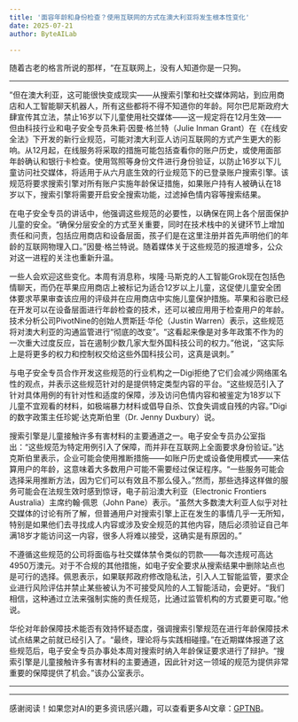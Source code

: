 ```yaml
---
title: '面容年龄和身份检查？使用互联网的方式在澳大利亚将发生根本性变化'
date: 2025-07-21
author: ByteAILab

---
```


随着古老的格言所说的那样，“在互联网上，没有人知道你是一只狗。

---
”但在澳大利亚，这可能很快变成现实——从搜索引擎和社交媒体网站，到应用商店和人工智能聊天机器人，所有这些都将不得不知道你的年龄。阿尔巴尼斯政府大肆宣传其立法，禁止16岁以下儿童使用社交媒体——这一规定将在12月生效——但由科技行业和电子安全专员朱莉·因曼·格兰特（Julie Inman Grant）在《在线安全法》下开发的新行业规范，可能对澳大利亚人访问互联网的方式产生更大的影响。从12月起，在线服务将采取的措施可能包括查看你的账户历史，或使用面部年龄确认和银行卡检查。使用驾照等身份文件进行身份验证，以防止16岁以下儿童访问社交媒体，将适用于从六月底生效的行业规范下的已登录账户搜索引擎。该规范将要求搜索引擎对所有账户实施年龄保证措施，如果账户持有人被确认在18岁以下，搜索引擎将需要开启安全搜索功能，过滤掉色情内容等搜索结果。 

在电子安全专员的讲话中，他强调这些规范的必要性，以确保在网上各个层面保护儿童的安全。“确保分层安全的方式至关重要，同时在技术栈中的关键环节上增加责任和问责，包括应用商店和设备层面，孩子们是在这里注册并首先声明他们的年龄的互联网物理入口。”因曼·格兰特说。随着媒体关于这些规范的报道增多，公众对这一进程的关注也重新升温。 

一些人会欢迎这些变化。本周有消息称，埃隆·马斯克的人工智能Grok现在包括色情聊天，而仍在苹果应用商店上被标记为适合12岁以上儿童，这促使儿童安全团体要求苹果审查该应用的评级并在应用商店中实施儿童保护措施。苹果和谷歌已经在开发可以在设备层面进行年龄检查的技术，还可以被应用用于检查用户的年龄。技术分析公司PivotNine的创始人贾斯廷·华伦（Justin Warren）表示，这些规范将对澳大利亚的沟通监管进行“彻底的改变”。“这看起来像是对多年政策不作为的一次重大过度反应，旨在遏制少数几家大型外国科技公司的权力。”他说，“这实际上是将更多的权力和控制权交给这些外国科技公司，这真是讽刺。”

与电子安全专员合作开发这些规范的行业机构之一Digi拒绝了它们会减少网络匿名性的观点，并表示这些规范针对的是提供特定类型内容的平台。“这些规范引入了针对具体用例的有针对性和适度的保障，涉及访问色情内容和被鉴定为18岁以下儿童不宜观看的材料，如极端暴力材料或倡导自杀、饮食失调或自残的内容。”Digi的数字政策主任珍妮·达克斯伯里（Dr. Jenny Duxbury）说。 

搜索引擎是儿童接触许多有害材料的主要通道之一。电子安全专员办公室指出：“这些规范为特定用例引入了保障，而并非在互联网上全面要求身份验证。”达克斯伯里表示，企业可能会使用推断措施——如账户历史或设备使用模式——来估算用户的年龄，这意味着大多数用户可能不需要经过保证程序。“一些服务可能会选择采用推断方法，因为它们可以有效且不那么侵入。”然而，那些选择这样做的服务可能会在法规生效时感到惊讶，电子前沿澳大利亚（Electronic Frontiers Australia）主席约翰·佩恩（John Pane）表示。“虽然大多数澳大利亚人似乎对社交媒体的讨论有所了解，但普通用户对搜索引擎上正在发生的事情几乎一无所知，特别是如果他们去寻找成人内容或涉及安全规范的其他内容，随后必须验证自己年满18岁才能访问这一内容，很多人将难以接受，这确实是有原因的。”

不遵循这些规范的公司将面临与社交媒体禁令类似的罚款——每次违规可高达4950万澳元。对于不合规的其他措施，如电子安全要求从搜索结果中删除站点也是可行的选择。佩恩表示，如果联邦政府修改隐私法，引入人工智能监管，要求企业进行风险评估并禁止某些被认为不可接受风险的人工智能活动，会更好。“我们相信，这种通过立法来强制实施的责任规范，比通过监管机构的方式要更可取。”他说。 

华伦对年龄保障技术能否有效持怀疑态度，强调搜索引擎规范在进行年龄保障技术试点结果之前就已经引入了。“最终，理论将与实践相碰撞。”在近期媒体报道了这些规范后，电子安全专员办事处本周对搜索时纳入年龄保证要求进行了辩护。“搜索引擎是儿童接触许多有害材料的主要通道，因此针对这一领域的规范为提供非常重要的保障提供了机会。”该办公室表示。

---
---
感谢阅读！如果您对AI的更多资讯感兴趣，可以查看更多AI文章：[GPTNB](https://gptnb.com)。